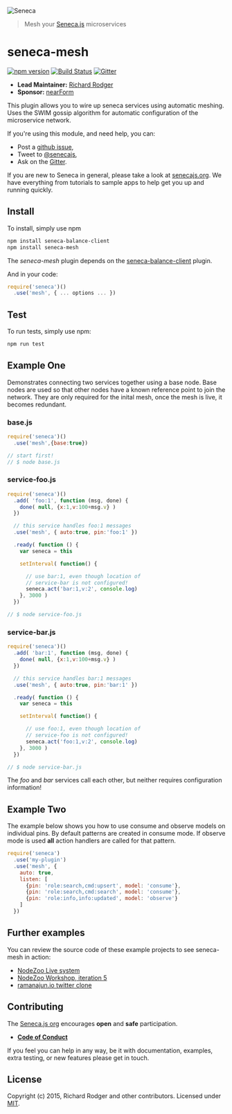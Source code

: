 ![Seneca](http://senecajs.org/files/assets/seneca-logo.png)
> Mesh your [Seneca.js][] microservices

# seneca-mesh
[![npm version][npm-badge]][npm-url]
[![Build Status][travis-badge]][travis-url]
[![Gitter][gitter-badge]][gitter-url]

- __Lead Maintainer:__ [Richard Rodger][Lead]
- __Sponsor:__ [nearForm][Sponsor]

This plugin allows you to wire up seneca services using automatic
meshing. Uses the SWIM gossip algorithm for automatic configuration 
of the microservice network.

If you're using this module, and need help, you can:

- Post a [github issue][],
- Tweet to [@senecajs][],
- Ask on the [Gitter][gitter-url].

If you are new to Seneca in general, please take a look at
[senecajs.org][]. We have everything from tutorials to sample apps to
help get you up and running quickly.


## Install
To install, simply use npm

```sh
npm install seneca-balance-client
npm install seneca-mesh
```
The _seneca-mesh_ plugin depends on the [seneca-balance-client](Balance) plugin.

And in your code:

```js
require('seneca')()
  .use('mesh', { ... options ... })
```

## Test
To run tests, simply use npm:

```sh
npm run test
```

## Example One
Demonstrates connecting two services together using a base node. Base nodes 
are used so that other nodes have a known reference point to join the network.
They are only required for the inital mesh, once the mesh is live, it becomes
redundant.

### base.js

```js
require('seneca')()
  .use('mesh',{base:true})

// start first!
// $ node base.js
```

### service-foo.js

```js
require('seneca')()
  .add( 'foo:1', function (msg, done) {
    done( null, {x:1,v:100+msg.v} )
  })

  // this service handles foo:1 messages
  .use('mesh', { auto:true, pin:'foo:1' })

  .ready( function () {
    var seneca = this

    setInterval( function() {

      // use bar:1, even though location of
      // service-bar is not configured!
      seneca.act('bar:1,v:2', console.log)
    }, 3000 )
  })

// $ node service-foo.js
```

### service-bar.js

```js
require('seneca')()
  .add( 'bar:1', function (msg, done) {
    done( null, {x:1,v:100+msg.v} )
  })

  // this service handles bar:1 messages
  .use('mesh', { auto:true, pin:'bar:1' })

  .ready( function () {
    var seneca = this

    setInterval( function() {

      // use foo:1, even though location of
      // service-foo is not configured!
      seneca.act('foo:1,v:2', console.log)
    }, 3000 )
  })

// $ node service-bar.js
```

The _foo_ and _bar_ services call each other, but neither requires
configuration information!

## Example Two
The example below shows you how to use consume and observe models on 
individual pins. By default patterns are created in consume mode. If
observe mode is used __all__ action handlers are called for that 
pattern.

```js
require('seneca')
  .use('my-plugin')
  .use('mesh', {
    auto: true,
    listen: [
      {pin: 'role:search,cmd:upsert', model: 'consume'},
      {pin: 'role:search,cmd:search', model: 'consume'},
      {pin: 'role:info,info:updated', model: 'observe'}
    ]
  })
```

## Further examples

You can review the source code of these example projects to see seneca-mesh in action:

* [NodeZoo Live system](https://github.com/nodezoo/nodezoo-system)
* [NodeZoo Workshop, iteration 5](https://github.com/nodezoo/nodezoo-workshop#iteration-05-mesh-networking)
* [ramanajun.io twitter clone](https://github.com/senecajs/ramanujan)



<!--
## Usage

TODO


## Releases

TODO
-->


## Contributing
The [Seneca.js org][senecajs.org] encourages __open__ and __safe__ participation.

- __[Code of Conduct][CoC]__

If you feel you can help in any way, be it with documentation, examples, 
extra testing, or new features please get in touch.


## License
Copyright (c) 2015, Richard Rodger and other contributors.
Licensed under [MIT][].

[MIT]: ./LICENSE
[npm-badge]: https://badge.fury.io/js/seneca-mesh.svg
[npm-url]: https://badge.fury.io/js/seneca-mesh
[Senecajs org]: https://github.com/senecajs/
[Seneca.js]: https://www.npmjs.com/package/seneca
[@senecajs]: http://twitter.com/senecajs
[senecajs.org]: http://senecajs.org/
[travis-badge]: https://travis-ci.org/rjrodger/seneca-mesh.svg
[travis-url]: https://travis-ci.org/rjrodger/seneca-mesh
[gitter-badge]: https://badges.gitter.im/Join%20Chat.svg
[gitter-url]: https://gitter.im/rjrodger/seneca
[github issue]: https://github.com/rjrodger/seneca-mesh/issues
[Balance]: https://github.com/rjrodger/seneca-balance-client
[Lead]: https://github.com/rjrodger/
[Sponsor]: http://nearform.com
[CoC]: http://senecajs.org/contribute/details/code-of-conduct.html
